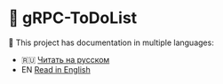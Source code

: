 # 📝 gRPC-ToDoList

📄 This project has documentation in multiple languages:

- 🇷🇺 [Читать на русском](README.ru.md)
- EN [Read in English](README.en.md)
